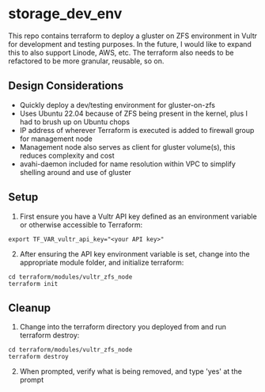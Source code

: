 # storage_dev_env

This repo contains terraform to deploy a gluster on ZFS environment in Vultr for development and testing purposes.  In the future, I would like to expand this to also support Linode, AWS, etc. The terraform also needs to be refactored to be more granular, reusable, so on. 

## Design Considerations

* Quickly deploy a dev/testing environment for gluster-on-zfs
* Uses Ubuntu 22.04 because of ZFS being present in the kernel, plus I had to brush up on Ubuntu chops
* IP address of wherever Terraform is executed is added to firewall group for management node
* Management node also serves as client for gluster volume(s), this reduces complexity and cost
* avahi-daemon included for name resolution within VPC to simplify shelling around and use of gluster


## Setup
1. First ensure you have a Vultr API key defined as an environment variable or otherwise accessible to Terraform:
```
export TF_VAR_vultr_api_key="<your API key>"

```

2. After ensuring the API key environment variable is set, change into the appropriate module folder, and initialize terraform:
```
cd terraform/modules/vultr_zfs_node
terraform init
```

## Cleanup

1. Change into the terraform directory you deployed from and run terraform destroy:
```
cd terraform/modules/vultr_zfs_node
terraform destroy
```
2. When prompted, verify what is being removed, and type 'yes' at the prompt